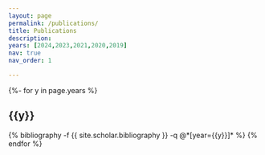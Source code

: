 ```yaml
---
layout: page
permalink: /publications/
title: Publications
description: 
years: [2024,2023,2021,2020,2019]
nav: true
nav_order: 1

---
```

<!-- _pages/publications.md -->
<div class="publications">

{%- for y in page.years %}
  <h2 class="year">{{y}}</h2>
  {% bibliography -f {{ site.scholar.bibliography }} -q @*[year={{y}}]* %}
{% endfor %}

</div>
